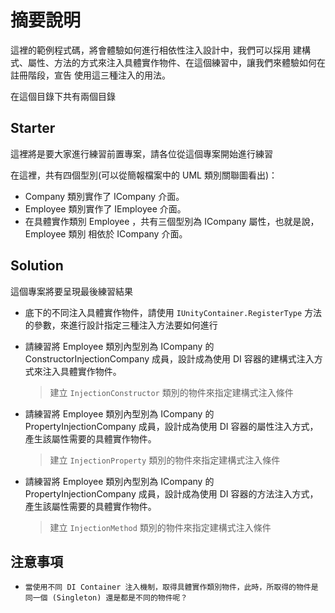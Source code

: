 # 摘要說明

這裡的範例程式碼，將會體驗如何進行相依性注入設計中，我們可以採用 建構式、屬性、方法的方式來注入具體實作物件、在這個練習中，讓我們來體驗如何在註冊階段，宣告 使用這三種注入的用法。

在這個目錄下共有兩個目錄

## Starter

這裡將是要大家進行練習前置專案，請各位從這個專案開始進行練習

在這裡，共有四個型別(可以從簡報檔案中的 UML 類別關聯圖看出)：

* Company 類別實作了 ICompany 介面。
* Employee 類別實作了 IEmployee 介面。
* 在具體實作類別 Employee ，共有三個型別為 ICompany 屬性，也就是說， Employee 類別 相依於 ICompany 介面。

## Solution

這個專案將要呈現最後練習結果

* 底下的不同注入具體實作物件，請使用 `IUnityContainer.RegisterType` 方法的參數，來進行設計指定三種注入方法要如何進行
* 請練習將 Employee 類別內型別為 ICompany 的 ConstructorInjectionCompany 成員，設計成為使用 DI 容器的建構式注入方式來注入具體實作物件。
 
  > 建立 `InjectionConstructor` 類別的物件來指定建構式注入條件
* 請練習將 Employee 類別內型別為 ICompany 的 PropertyInjectionCompany 成員，設計成為使用 DI 容器的屬性注入方式，產生該屬性需要的具體實作物件。
 
  > 建立 `InjectionProperty` 類別的物件來指定建構式注入條件
* 請練習將 Employee 類別內型別為 ICompany 的 PropertyInjectionCompany 成員，設計成為使用 DI 容器的方法注入方式，產生該屬性需要的具體實作物件。
 
  > 建立 `InjectionMethod` 類別的物件來指定建構式注入條件

## 注意事項

* `當使用不同 DI Container 注入機制，取得具體實作類別物件，此時，所取得的物件是同一個 (Singleton) 還是都是不同的物件呢？`
